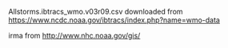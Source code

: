 Allstorms.ibtracs_wmo.v03r09.csv downloaded from https://www.ncdc.noaa.gov/ibtracs/index.php?name=wmo-data

irma from http://www.nhc.noaa.gov/gis/